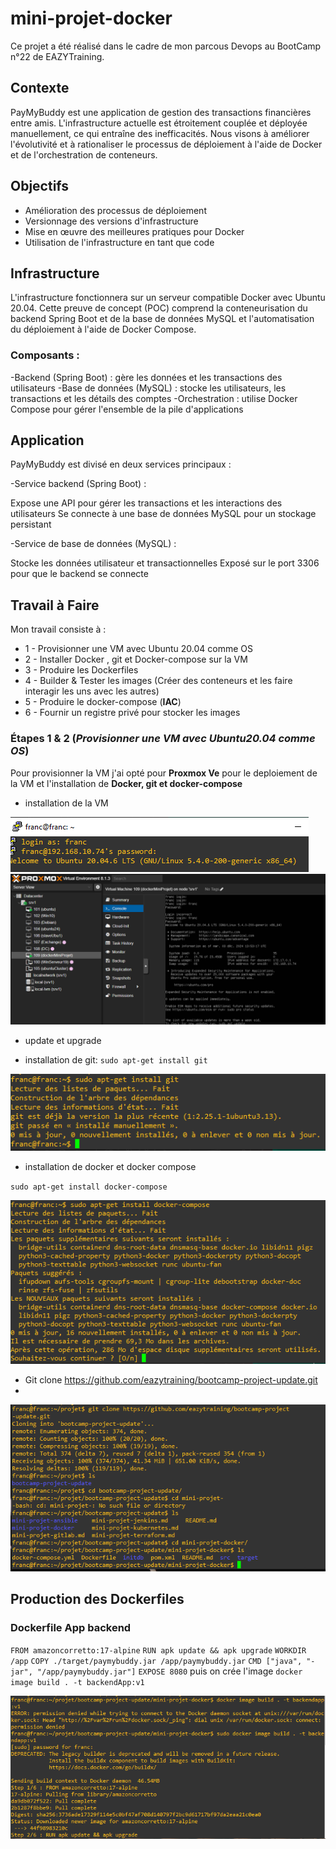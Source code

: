 # mini-projet-docker

Ce projet a été réalisé dans le cadre de mon parcous Devops au BootCamp n°22 de EAZYTraining.

## Contexte

PayMyBuddy est une application de gestion des transactions financières entre amis. L'infrastructure actuelle est étroitement couplée et déployée manuellement, ce qui entraîne des inefficacités. Nous visons à améliorer l'évolutivité et à rationaliser le processus de déploiement à l'aide de Docker et de l'orchestration de conteneurs.

## Objectifs

- Amélioration des processus de déploiement
- Versionnage des versions d'infrastructure
- Mise en œuvre des meilleures pratiques pour Docker
- Utilisation de l'infrastructure en tant que code

## Infrastructure

L'infrastructure fonctionnera sur un serveur compatible Docker avec Ubuntu 20.04. Cette preuve de concept (POC) comprend la conteneurisation du backend Spring Boot et de la base de données MySQL et l'automatisation du déploiement à l'aide de Docker Compose.

### Composants :
-Backend (Spring Boot) : gère les données et les transactions des utilisateurs
-Base de données (MySQL) : stocke les utilisateurs, les transactions et les détails des comptes
-Orchestration : utilise Docker Compose pour gérer l'ensemble de la pile d'applications

## Application

PayMyBuddy est divisé en deux services principaux :

-Service backend (Spring Boot) :

Expose une API pour gérer les transactions et les interactions des utilisateurs
Se connecte à une base de données MySQL pour un stockage persistant

-Service de base de données (MySQL) :

Stocke les données utilisateur et transactionnelles
Exposé sur le port 3306 pour que le backend se connecte

## Travail à Faire

Mon travail consiste à :

- 1 - Provisionner une VM avec Ubuntu 20.04 comme OS
- 2 - Installer Docker , git et Docker-compose sur la VM
- 3 - Produire les Dockerfiles 
- 4 - Builder & Tester les images (Créer des conteneurs et les faire interagir les uns avec les autres) 
- 5 - Produire le docker-compose (**IAC**)
- 6 - Fournir un registre privé pour stocker les images


### Étapes 1 & 2 (*Provisionner une VM avec Ubuntu20.04 comme OS*)

Pour provisionner la VM j'ai opté pour **Proxmox Ve** pour le deploiement de la VM et l'installation de **Docker, git et docker-compose**

  - installation de la VM

<img src="/images/Capture1.PNG" alt="ma vm version">

<img src="/images/Capture2.PNG">

  - update et upgrade
    
  - installation de git:
  `sudo apt-get install git`
  
<img src="/images/Capture3.PNG">

  - installation de docker et docker compose

  `sudo apt-get install docker-compose`
  
<img src="/images/Capture4.PNG">

-  Git clone https://github.com/eazytraining/bootcamp-project-update.git
- 
<img src="/images/Capture5.PNG">

## Production des Dockerfiles

  ### Dockerfile App backend

  `FROM amazoncorretto:17-alpine`
  `RUN apk update && apk upgrade`
  `WORKDIR /app`
  `COPY ./target/paymybuddy.jar /app/paymybuddy.jar`
  `CMD ["java", "-jar", "/app/paymybuddy.jar"]`
  `EXPOSE 8080`
puis on crée l'image
  `docker image build . -t backendApp:v1`

<img src="/images/Capture6.PNG">



